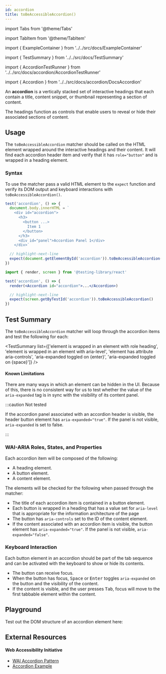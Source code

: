 ```yaml
---
id: accordion
title: toBeAccessibleAccordion()
---
```


import Tabs from '@theme/Tabs'

import TabItem from '@theme/TabItem'

import { ExampleContainer } from '../../src/docs/ExampleContainer'

import { TestSummary } from '../../src/docs/TestSummary'

import { AccordionTestRunner } from '../../src/docs/accordion/AccordionTestRunner'

import { Accordion } from '../../src/docs/accordion/DocsAccordion'

<div className="intro-text">
An <strong>accordion</strong> is a vertically stacked set of interactive headings that each contain a title, content snippet, or thumbnail representing a section of content.</div>

The headings function as controls that enable users to reveal or hide their associated sections of content.

<ExampleContainer height="340px">
  <Accordion />
</ExampleContainer>

## Usage

The `toBeAccessibleAccordion` matcher should be called on the HTML element wrapped around the interactive headings and their content. It will find each accordion header item and verify that it has `role="button"` and is wrapped in a heading element.

### Syntax

To use the matcher pass a valid HTML element to the `expect` function and verify its DOM output and keyboard interactions with `toBeAccessibleAccordion()`.

<Tabs>
<TabItem value="js" label="JS">

```jsx
test('accordion', () => {
  document.body.innerHTML = `
    <div id="accordion">
      <h3>
        <button ...>
          Item 1
        </button>
      </h3>
      <div id="panel">Accordion Panel 1</div>
    </div>`

  // highlight-next-line
  expect(document.getElementById('accordion')).toBeAccessibleAccordion()
})
```

</TabItem>
<TabItem default label="React" value="react">

```jsx
import { render, screen } from '@testing-library/react'

test('accordion', () => {
  render(<Accordion id="accordion">...</Accordion>)

  // highlight-next-line
  expect(screen.getByTestId('accordion')).toBeAccessibleAccordion()
})
```

</TabItem>
</Tabs>

## Test Summary

The `toBeAccessibleAccordion` matcher will loop through the accordion items and test the following for each:

<TestSummary list={['element is wrapped in an element with role heading', 'element is wrapped in an element with aria-level', 'element has attribute aria-controls', 'aria-expanded toggled on {enter}', 'aria-expanded toggled on {space}']} />

#### Known Limitations

There are many ways in which an element can be hidden in the UI. Because of this, there is no consistent way for us to test whether the value of the `aria-expanded` tag is in sync with the visibility of its content panel.

:::caution Not tested

If the accordion panel associated with an accordion header is visible, the header button element has `aria-expanded="true"`. If the panel is not visible, `aria-expanded` is set to false.

:::

### WAI-ARIA Roles, States, and Properties

Each accordion item will be composed of the following:

- A <span className="handwritten">heading</span> element.
- A <span className="handwritten">button</span> element.
- A <span className="handwritten">content</span> element.

The elements will be checked for the following when passed through the matcher:

- The title of each accordion item is contained in a <span className="handwritten">button</span> element.
- Each <span className="handwritten">button</span> is wrapped in a <span className="handwritten">heading</span> that has a value set for <code>aria-level</code> that is appropriate for the information architecture of the page
- The <span className="handwritten">button</span> has <code>aria-controls</code> set to the ID of the <span className="handwritten">content</span> element.
- If the <span className="handwritten">content</span> associated with an accordion item is visible, the <span className="handwritten">button</span> element has <code>aria-expanded="true"</code>. If the panel is not visible, <code>aria-expanded="false"</code>.

### Keyboard Interaction

Each <span className="handwritten">button</span> element in an accordion should be part of the tab sequence and can be activated with the keyboard to show or hide its contents.

- The <span className="handwritten">button</span> can receive focus.
- When the <span className="handwritten">button</span> has focus, <kbd>Space</kbd> or <kbd>Enter</kbd> toggles `aria-expanded` on the <span className="handwritten">button</span> and the visibility of the <span className="handwritten">content</span>.
- If the <span className="handwritten">content</span> is visible, and the user presses <kbd>Tab</kbd>, focus will move to the first tabbable element within the <span className="handwritten">content</span>.

## Playground

Test out the DOM structure of an accordion element here:

<AccordionTestRunner />

## External Resources

#### Web Accessibility Initiative

- [WAI Accordion Pattern](https://www.w3.org/WAI/ARIA/apg/patterns/accordion/)
- [Accordion Example](https://www.w3.org/WAI/ARIA/apg/example-index/accordion/accordion.html)
